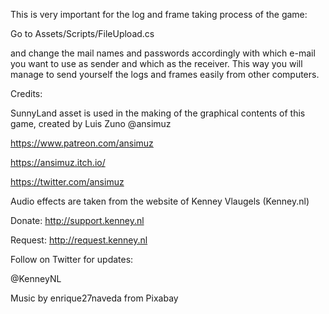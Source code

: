 This is very important for the log and frame taking process of the game:

Go to Assets/Scripts/FileUpload.cs

and change the mail names and passwords accordingly with which e-mail you want to use as sender and which as the receiver. This way you will manage to send yourself the logs and frames easily from other computers.


Credits:

SunnyLand asset is used in the making of the graphical contents of this game, created by Luis Zuno @ansimuz

https://www.patreon.com/ansimuz

https://ansimuz.itch.io/

https://twitter.com/ansimuz


Audio effects are taken from the website of Kenney Vlaugels (Kenney.nl)

Donate:   http://support.kenney.nl

Request:  http://request.kenney.nl

Follow on Twitter for updates:

@KenneyNL


Music by enrique27naveda from Pixabay
